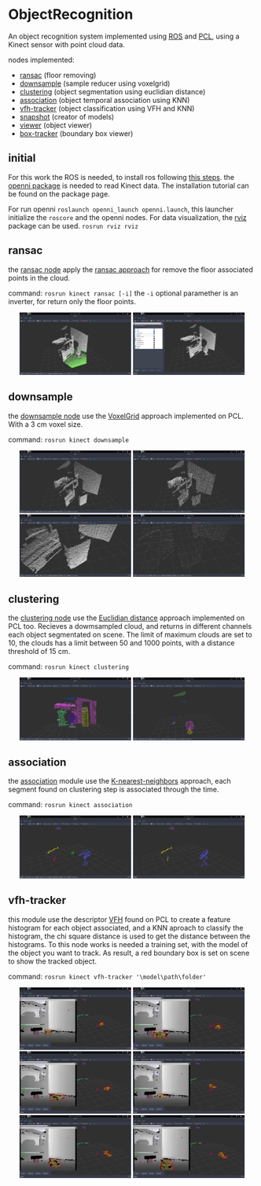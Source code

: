 # ObjectRecognition

An object recognition system implemented using [ROS](http://www.ros.org/) and [PCL](http://pointclouds.org/), using a Kinect sensor with point cloud data.

nodes implemented:
  - [ransac](/kinect/src/nodes/ransac.cpp) (floor removing)
  - [downsample](/kinect/src/nodes/voxel-downsample.cpp) (sample reducer using voxelgrid)
  - [clustering](/kinect/src/nodes/euclidian-clustering.cpp) (object segmentation using euclidian distance)
  - [association](/kinect/src/nodes/knn-association.cpp) (object temporal association using KNN)
  - [vfh-tracker](/kinect/src/nodes/vfh-tracking.cpp) (object classification using VFH and KNN)
  - [snapshot](/kinect/src/nodes/take-snapshot.cpp) (creator of models)
  - [viewer](/kinect/src/nodes/pcl-viewer.cpp) (object viewer)
  - [box-tracker](/kinect/src/nodes/prediction-tracking.cpp) (boundary box viewer)

## initial

For this work the ROS is needed, to install ros following [this steps](http://wiki.ros.org/kinetic/Installation). the [openni package](http://wiki.ros.org/openni_kinect) is needed to read Kinect data. The installation tutorial can be found on the package page.

For run openni ``` roslaunch openni_launch openni.launch ```, this launcher initialize the ```roscore``` and the openni nodes. For data visualization, the [rviz](http://wiki.ros.org/rviz) package can be used. ```rosrun rviz rviz```

## ransac

the [ransac node](/kinect/src/nodes/ransac.cpp) apply the [ransac approach](https://en.wikipedia.org/wiki/Random_sample_consensus) for remove the floor associated points in the cloud.

command: ``` rosrun kinect ransac [-i] ``` the ``` -i ``` optional paramether is an inverter, for return only the floor points.

<p align="center">
  <img src="/screenshots/Screenshot%20from%202017-05-10%2000:49:10.png" width="45%">
  <img src="/screenshots/Screenshot%20from%202017-05-10%2000:19:54.png" width="45%">
</p>

## downsample

the [downsample node](/kinect/src/nodes/voxel-downsample.cpp) use the [VoxelGrid](http://pointclouds.org/documentation/tutorials/voxel_grid.php) approach implemented on PCL. With a 3 cm voxel size.

command: ``` rosrun kinect downsample ```

<p align="center">
  <img src="/screenshots/Screenshot%20from%202017-05-11%2000:01:05.png" width="45%">
  <img src="/screenshots/Screenshot%20from%202017-05-11%2000:01:15.png" width="45%">
  <img src="/screenshots/Screenshot%20from%202017-05-11%2000:08:34.png" width="45%">
  <img src="/screenshots/Screenshot%20from%202017-05-11%2000:08:46.png" width="45%">
</p>

## clustering

the [clustering node](/kinect/src/nodes/euclidian-clustering.cpp) use the [Euclidian distance](http://pointclouds.org/documentation/tutorials/cluster_extraction.php) approach implemented on PCL too. Recieves a dowmsampled cloud, and returns in different channels each object segmentated on scene. The limit of maximum clouds are set to 10, the clouds has a limit between 50 and 1000 points, with a distance threshold of 15 cm.

command: ``` rosrun kinect clustering ```

<p align="center">
  <img src="/screenshots/Screenshot%20from%202017-05-26%2018:05:02.png" width="45%">
  <img src="/screenshots/Screenshot%20from%202017-05-26%2018:11:26.png" width="45%">
</p>

## association

the [association](/kinect/src/nodes/knn-association.cpp) module use the [K-nearest-neighbors](https://en.wikipedia.org/wiki/K-nearest_neighbors_algorithm) approach, each segment found on clustering step is associated through the time.

command: ``` rosrun kinect association ```

<p align="center">
  <img src="/screenshots/Screenshot%20from%202017-05-30%2016:19:05.png" width="45%">
  <img src="/screenshots/Screenshot%20from%202017-05-30%2016:19:22.png" width="45%">
</p>

## vfh-tracker

this module use the descriptor [VFH](http://pointclouds.org/documentation/tutorials/vfh_estimation.php) found on PCL to create a feature histogram for each object associated, and a KNN aproach to classify the histogram, the chi square distance is used to get the distance between the histograms. To this node works is needed a training set, with the model of the object you want to track. As result, a red boundary box is set on scene to show the tracked object.

command: ``` rosrun kinect vfh-tracker '\model\path\folder' ```

<p align="center">
  <img src="/screenshots/Screenshot%20from%202017-06-21%2022:12:04.png" width="45%">
  <img src="/screenshots/Screenshot%20from%202017-06-21%2022:12:36.png" width="45%">
  <img src="/screenshots/Screenshot%20from%202017-06-21%2022:13:29.png" width="45%">
  <img src="/screenshots/Screenshot%20from%202017-06-21%2022:14:06.png" width="45%">
  <img src="/screenshots/Screenshot%20from%202017-06-21%2022:14:26.png" width="45%">
  <img src="/screenshots/Screenshot%20from%202017-06-21%2022:14:42.png" width="45%">
</p>
